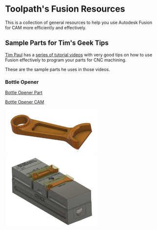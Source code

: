 # Toolpath's Fusion Resources 

This is a collection of general resources to help you use Autodesk Fusion for CAM more efficiently and effectively. 

## Sample Parts for Tim's Geek Tips

[Tim Paul](https://www.instagram.com/oneeartim/) has a [series of tutorial videos](https://www.youtube.com/playlist?list=PLcocll3ju6rRrETrExgh74gx3VYsOm-d0) with very good tips on how to use Fusion effectively to program your parts for CNC machining. 

These are the sample parts he uses in those videos. 

### Bottle Opener

[Bottle Opener Part](https://raw.githubusercontent.com/toolpath/fusion_resources/main/sample_parts/Bottle%20Opener%20Chamfer%20Time.f3d
) 

[Bottle Opener CAM](https://raw.githubusercontent.com/toolpath/fusion_resources/tree/main/sample_parts/Bottle%20Opener%20CAM%20Assm.f3d
)

<img src="sample_parts/images/bottle_opener_part.png" alt="Bottle Opener Part" width="300">

<img src="sample_parts/images/bottle_opener_cam.png" alt="Bottle Opener CAM" width="300">



